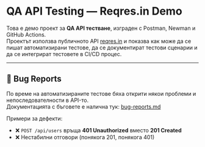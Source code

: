 # QA API Testing — Reqres.in Demo

Това е демо проект за **QA API тестване**, изграден с Postman, Newman и GitHub Actions.  
Проектът използва публичното API [reqres.in](https://reqres.in/) и показва как може да се пишат автоматизирани тестове, да се документират тестови сценарии и да се интегрират тестовете в CI/CD процес.

---
## 📑 Bug Reports

По време на автоматизираните тестове бяха открити някои проблеми и непоследователности в API-то.  
Документацията с бъговете е налична тук: [bug-reports.md](./bug-reports.md)

Примери за дефекти:
- ❌ `POST /api/users` връща **401 Unauthorized** вместо **201 Created**
- ❌ Нестабилни отговори (понякога 201, понякога 401)


